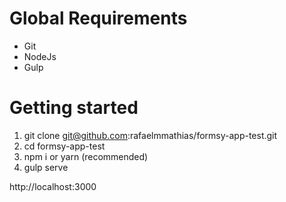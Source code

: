 # Global Requirements

* Git
* NodeJs
* Gulp

# Getting started

1. git clone git@github.com:rafaelmmathias/formsy-app-test.git
2. cd formsy-app-test
3. npm i or yarn (recommended)
4. gulp serve

http://localhost:3000
